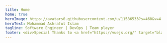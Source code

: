```yaml
---
title: Home
home: true
heroImage: https://avatars0.githubusercontent.com/u/11586533?s=460&v=4
heroText: Mohammad Ashraful Islam
tagline: Software Engineer | DevOps | Team player
footer: <div>Special Thanks to <a href="https://vuejs.org/" target="blank">VueJS</a> | <a href="https://vuepress.vuejs.org/" target="blank">VuePress</a> | <a href="https://www.netlify.com/" target="blank">Netlify</a></div>
---
```

<LatestThreePostList
  :pages="$site.pages"
  :start-page="$site.themeConfig.startPage"
/>